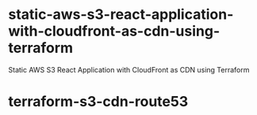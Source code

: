 # static-aws-s3-react-application-with-cloudfront-as-cdn-using-terraform
Static AWS S3 React Application with CloudFront as CDN using Terraform
# terraform-s3-cdn-route53
